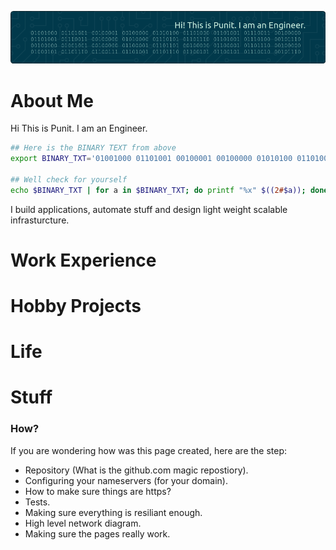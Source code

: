 ![Header](./assets/images/github-header-image-pm.png)

# About Me

Hi This is Punit. I am an Engineer. 

```bash
## Here is the BINARY TEXT from above
export BINARY_TXT='01001000 01101001 00100001 00100000 01010100 01101000 01101001 01110011 00100000 01101001 01110011 00100000 01010000 01110101 01101110 01101001 01110100 00101110 00100000 01001001 00100000 01100001 01101101 00100000 01100001 01101110 00100000 01000101 01101110 01100111 01101001 01101110 01100101 01100101 01110010 00101110'

## Well check for yourself
echo $BINARY_TXT | for a in $BINARY_TXT; do printf "%x" $((2#$a)); done | xxd -r -p
```

I build applications, automate stuff and design light weight scalable infrasturcture. 

# Work Experience

# Hobby Projects

# Life

# Stuff

### How? 
If you are wondering how was this page created, here are the step:
- Repository (What is the github.com magic repostiory).
- Configuring your nameservers (for your domain). 
- How to make sure things are https? 
- Tests. 
- Making sure everything is resiliant enough. 
- High level network diagram.
- Making sure the pages really work.
